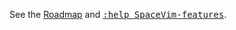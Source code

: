 See the [Roadmap](https://spacevim.org/roadmap/) and [<kbd>:help SpaceVim-features</kbd>](https://spacevim.org/doc/user/vim_diff.html#nvim-features).
